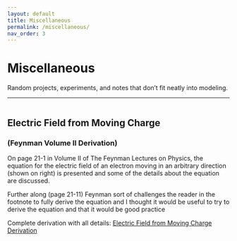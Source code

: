 ```yaml
---
layout: default
title: Miscellaneous
permalink: /miscellaneous/
nav_order: 3
---
```


# Miscellaneous

Random projects, experiments, and notes that don’t fit neatly into modeling.

---

<div id='ElectricField' style="display: flex; align-items: flex-start; gap: 20px; flex-wrap: wrap;">

  <!-- Text content -->
  <div style="flex: 1; min-width: 250px;">
    <p>
    <h2>Electric Field from Moving Charge</h2>
    </p>
    <p>
    <h3>(Feynman Volume II Derivation)</h3>
    </p>
    <p>
    On page 21-1 in Volume II of The Feynman Lectures on Physics, the equation for the electric field of an electron moving in an arbitrary direction (shown on right) is presented and some of the details about the equation are discussed.
    </p>
    <p>
    Further along (page 21-11) Feynman sort of challenges the reader in the footnote to fully derive the equation and I thought it would be useful to try to derive the equation and that it would be good practice
    </p>
    <p>Complete derivation with all details: <a href="/assets/miscellaneous//ElectricFieldFromArbitraryMovingCharge.pdf" target="_blank">Electric Field from Moving Charge Derivation</a></p>
  </div>

</div>